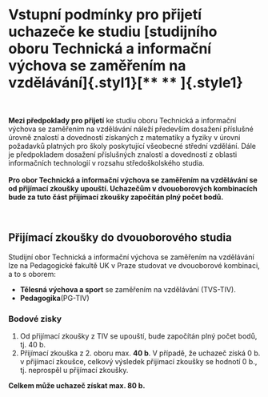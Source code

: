 # **Vstupní podmínky pro přijetí uchazeče ke studiu [studijního oboru Technická a informační výchova se zaměřením na vzdělávání]{.styl1}**[** ** ]{.style1}

 

**Mezi předpoklady pro přijetí** ke studiu oboru Technická a informační
výchova se zaměřením na vzdělávání náleží především dosažení příslušné
úrovně znalostí a dovedností získaných z matematiky a fyziky v úrovni
požadavků platných pro školy poskytující všeobecné střední vzdělání.
Dále je předpokladem dosažení příslušných znalostí a dovedností z
oblasti informačních technologií v rozsahu středoškolského studia.\
\
**Pro obor Technická a informační výchova se zaměřením na vzdělávání se
od přijímací zkoušky upouští. Uchazečům v dvouoborových kombinacích bude
za tuto část přijímací zkoušky započítán plný počet bodů.**

 

## Přijímací zkoušky do dvouoborového studia

Studijní obor Technická a informační výchova se zaměřením na vzdělávání
lze na Pedagogické fakultě UK v Praze studovat ve dvouoborové kombinaci,
a to s oborem:

-   **Tělesná výchova a sport** se zaměřením na vzdělávání (TVS-TIV).
-   **Pedagogika**(PG-TIV)

### Bodové zisky

1.  Od přijímací zkoušky z TIV se upouští, bude započítán plný počet
    bodů, tj. 40 b.
2.  Přijímací zkouška z 2. oboru max. **40 b**. V případě, že uchazeč
    získá 0 b. v přijímací zkoušce, celkový výsledek přijímací zkoušky
    se hodnotí 0 b., tj. neprospěl u přijímací zkoušky.

**Celkem může uchazeč získat max. 80 b.**
